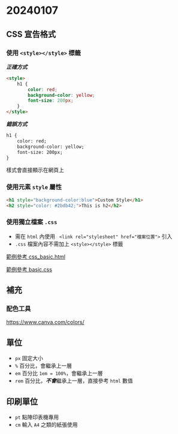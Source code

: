 # 20240107

## CSS 宣告格式

### 使用 `<style></style>` 標籤

***正確方式***

```html
<style>
    h1 {
        color: red;
        background-color: yellow;
        font-size: 200px;
    }
</style>
```

***錯誤方式***

```html
h1 {
    color: red;
    background-color: yellow;
    font-size: 200px;
}
```

樣式會直接顯示在網頁上

### 使用元素 `style` 屬性

```html
<h1 style="background-color:blue">Custom Style</h1>
<h2 style="color: #2bdb42;">This is h2</h2>
```

### 使用獨立檔案 `.css`

- 需在 `html` 內使用 ` <link rel="stylesheet" href="檔案位置">` 引入
- `.css` 檔案內容不需加上 `<style></style>` 標籤

[範例參考 css_basic.html](css_basic.html)

[範例參考 basic.css](assets/css/basic.css)

## 補充

### 配色工具

https://www.canva.com/colors/

## 單位

- `px` 固定大小
- `%` 百分比，會繼承上一層
- `em` 百分比 `1em = 100%`，會繼承上一層
- `rem` 百分比，***不會***繼承上一層，直接參考 `html` 數值

## 印刷單位

- `pt` 點陣印表機專用
- `cm` 輸入 `A4` 之類的紙張使用